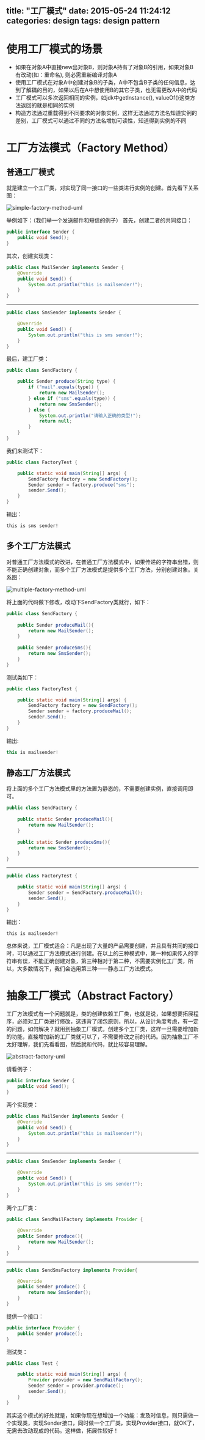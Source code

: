 title: "工厂模式"
date: 2015-05-24 11:24:12
categories: design
tags: design pattern
---

# 使用工厂模式的场景
* 如果在对象A中直接new出对象B，则对象A持有了对象B的引用，如果对象B有改动(如：重命名), 则必需重新编译对象A
* 使用工厂模式在对象A中创建对象B的子类，A中不包含B子类的任何信息，达到了解耦的目的，如果以后在A中想使用B的其它子类，也无需更改A中的代码
* 工厂模式可以多次返回相同的实例，如jdk中getInstance(), valueOf()这类方法返回的就是相同的实例
* 构造方法通过重载得到不同要求的对象实例，这样无法通过方法名知道实例的差别，工厂模式可以通过不同的方法名增加可读性，知道得到实例的不同

# 工厂方法模式（Factory Method）
## 普通工厂模式
就是建立一个工厂类，对实现了同一接口的一些类进行实例的创建。首先看下关系图：

![simple-factory-method-uml](/images/simple-factory-method-uml.png)

举例如下：（我们举一个发送邮件和短信的例子）
首先，创建二者的共同接口：

``` java
public interface Sender {
	public void Send();
}
```

其次，创建实现类：

``` java
public class MailSender implements Sender {
	@Override
	public void Send() {
		System.out.println("this is mailsender!");
	}
}
```
---

``` java
public class SmsSender implements Sender {

	@Override
	public void Send() {
		System.out.println("this is sms sender!");
	}
}
```

<!-- more -->
最后，建工厂类：

``` java
public class SendFactory {

	public Sender produce(String type) {
		if ("mail".equals(type)) {
			return new MailSender();
		} else if ("sms".equals(type)) {
			return new SmsSender();
		} else {
			System.out.println("请输入正确的类型!");
			return null;
		}
	}
}
```

我们来测试下：

``` java
public class FactoryTest {

	public static void main(String[] args) {
		SendFactory factory = new SendFactory();
		Sender sender = factory.produce("sms");
		sender.Send();
	}
}
```

输出：
``` plain
this is sms sender!
```

## 多个工厂方法模式
对普通工厂方法模式的改进，在普通工厂方法模式中，如果传递的字符串出错，则不能正确创建对象，而多个工厂方法模式是提供多个工厂方法，分别创建对象。关系图：

![multiple-factory-method-uml](/images/multiple-factory-method-uml.png)

将上面的代码做下修改，改动下SendFactory类就行，如下：

``` java
public class SendFactory {
	
	public Sender produceMail(){
		return new MailSender();
	}
	
	public Sender produceSms(){
		return new SmsSender();
	}
}
```

测试类如下：

``` java
public class FactoryTest {

	public static void main(String[] args) {
		SendFactory factory = new SendFactory();
		Sender sender = factory.produceMail();
		sender.Send();
	}
}
```

输出:

``` java
this is mailsender!
```

## 静态工厂方法模式
将上面的多个工厂方法模式里的方法置为静态的，不需要创建实例，直接调用即可。

``` java
public class SendFactory {
	
	public static Sender produceMail(){
		return new MailSender();
	}
	
	public static Sender produceSms(){
		return new SmsSender();
	}
}
```
---

``` java
public class FactoryTest {

	public static void main(String[] args) {	
		Sender sender = SendFactory.produceMail();
		sender.Send();
	}
}
```

输出：

``` plain
this is mailsender!
```

总体来说，工厂模式适合：凡是出现了大量的产品需要创建，并且具有共同的接口时，可以通过工厂方法模式进行创建。在以上的三种模式中，第一种如果传入的字符串有误，不能正确创建对象，第三种相对于第二种，不需要实例化工厂类，所以，大多数情况下，我们会选用第三种——静态工厂方法模式。

# 抽象工厂模式（Abstract Factory）
工厂方法模式有一个问题就是，类的创建依赖工厂类，也就是说，如果想要拓展程序，必须对工厂类进行修改，这违背了闭包原则，所以，从设计角度考虑，有一定的问题，如何解决？就用到抽象工厂模式，创建多个工厂类，这样一旦需要增加新的功能，直接增加新的工厂类就可以了，不需要修改之前的代码。因为抽象工厂不太好理解，我们先看看图，然后就和代码，就比较容易理解。

![abstract-factory-uml](/images/abstract-factory-uml.png)

请看例子：

``` java
public interface Sender {
	public void Send();
}
```

两个实现类：

``` java
public class MailSender implements Sender {
	@Override
	public void Send() {
		System.out.println("this is mailsender!");
	}
}
```
---

``` java
public class SmsSender implements Sender {

	@Override
	public void Send() {
		System.out.println("this is sms sender!");
	}
}
```

两个工厂类：

``` java
public class SendMailFactory implements Provider {
	
	@Override
	public Sender produce(){
		return new MailSender();
	}
}
```

---

``` java
public class SendSmsFactory implements Provider{

	@Override
	public Sender produce() {
		return new SmsSender();
	}
}
```

提供一个接口：

``` java
public interface Provider {
	public Sender produce();
}
```

测试类：

``` java
public class Test {

	public static void main(String[] args) {
		Provider provider = new SendMailFactory();
		Sender sender = provider.produce();
		sender.Send();
	}
}
```

其实这个模式的好处就是，如果你现在想增加一个功能：发及时信息，则只需做一个实现类，实现Sender接口，同时做一个工厂类，实现Provider接口，就OK了，无需去改动现成的代码。这样做，拓展性较好！
